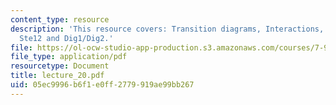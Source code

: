```yaml
---
content_type: resource
description: 'This resource covers: Transition diagrams, Interactions, and Example:
  Ste12 and Dig1/Dig2.'
file: https://ol-ocw-studio-app-production.s3.amazonaws.com/courses/7-90j-computational-functional-genomics-spring-2005/05ec9996b6f1e0ff2779919ae99bb267_lecture_20.pdf
file_type: application/pdf
resourcetype: Document
title: lecture_20.pdf
uid: 05ec9996-b6f1-e0ff-2779-919ae99bb267
---
```

